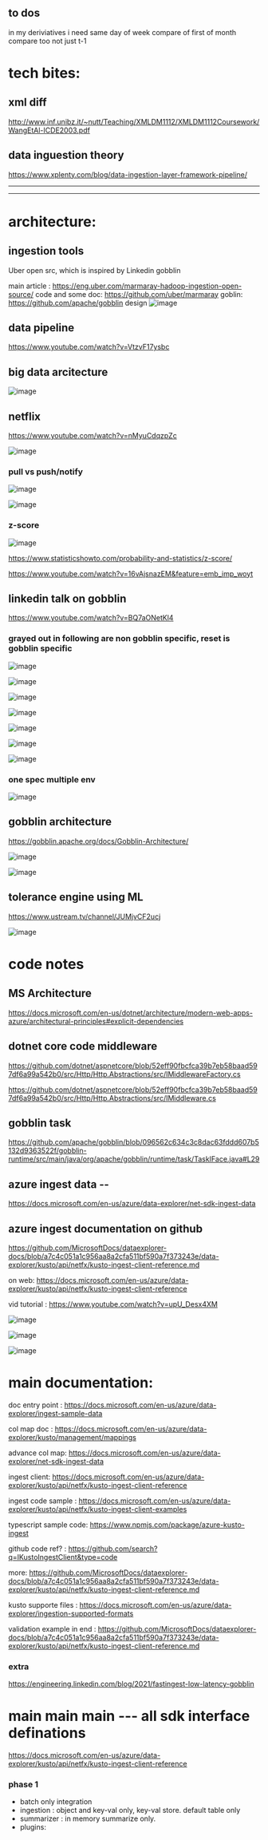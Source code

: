 
## to dos 

in my deriviatives i need same day of week compare of first of month compare too not just t-1



# tech bites:

## xml diff

http://www.inf.unibz.it/~nutt/Teaching/XMLDM1112/XMLDM1112Coursework/WangEtAl-ICDE2003.pdf


## data inguestion theory
https://www.xplenty.com/blog/data-ingestion-layer-framework-pipeline/




---
---




# architecture:

## ingestion tools
Uber open src, which is inspired by Linkedin gobblin

main article : https://eng.uber.com/marmaray-hadoop-ingestion-open-source/
code and some doc: https://github.com/uber/marmaray
goblin: https://github.com/apache/gobblin
design
![image](https://user-images.githubusercontent.com/1906471/121627180-e3996580-ca44-11eb-9c08-e753502f38d7.png)





## data pipeline

https://www.youtube.com/watch?v=VtzvF17ysbc

## big data arcitecture

![image](https://user-images.githubusercontent.com/1906471/121799345-927ea280-cbf9-11eb-9579-85bf7b20a1d3.png)


## netflix

https://www.youtube.com/watch?v=nMyuCdqzpZc


![image](https://user-images.githubusercontent.com/1906471/121797926-43cd0a80-cbf1-11eb-8087-d26fd45a8df2.png)


### pull vs push/notify 
![image](https://user-images.githubusercontent.com/1906471/121798078-36fce680-cbf2-11eb-9dd2-6ce73d879cf8.png)


![image](https://user-images.githubusercontent.com/1906471/121798091-4aa84d00-cbf2-11eb-96f0-37f2e5648b11.png)




### z-score
![image](https://user-images.githubusercontent.com/1906471/121738436-35370400-cac8-11eb-869d-afe8d07f9841.png)

https://www.statisticshowto.com/probability-and-statistics/z-score/

https://www.youtube.com/watch?v=16vAjsnazEM&feature=emb_imp_woyt





## linkedin talk on gobblin

https://www.youtube.com/watch?v=BQ7aONetKl4

### grayed out  in following are non gobblin specific, reset is gobblin specific 

![image](https://user-images.githubusercontent.com/1906471/121797852-de791980-cbf0-11eb-95df-20d7078a1d04.png)


![image](https://user-images.githubusercontent.com/1906471/121798311-87287880-cbf3-11eb-8768-bd86e4479e5e.png)


![image](https://user-images.githubusercontent.com/1906471/121798321-9efffc80-cbf3-11eb-8314-1d7c47661574.png)


![image](https://user-images.githubusercontent.com/1906471/121798334-ade6af00-cbf3-11eb-8b84-29b928a3c627.png)


![image](https://user-images.githubusercontent.com/1906471/121798360-cf479b00-cbf3-11eb-968d-4198d51d5855.png)


![image](https://user-images.githubusercontent.com/1906471/121798399-0f0e8280-cbf4-11eb-863b-b1d738edb157.png)


![image](https://user-images.githubusercontent.com/1906471/121798408-2188bc00-cbf4-11eb-83bf-656e10ed3fdc.png)

### one spec multiple env

![image](https://user-images.githubusercontent.com/1906471/121798873-be4c5900-cbf6-11eb-8481-03762138a50c.png)




## gobblin architecture

https://gobblin.apache.org/docs/Gobblin-Architecture/

![image](https://user-images.githubusercontent.com/1906471/121798680-b4762600-cbf5-11eb-875a-6f24c787aa86.png)

![image](https://user-images.githubusercontent.com/1906471/121798704-d2438b00-cbf5-11eb-8d1f-1e44454b2590.png)



## tolerance engine using ML


https://www.ustream.tv/channel/JUMjvCF2ucj


![image](https://user-images.githubusercontent.com/1906471/121798586-331e9380-cbf5-11eb-9f53-e7a3cdd46dfa.png)








# code notes


## MS Architecture

https://docs.microsoft.com/en-us/dotnet/architecture/modern-web-apps-azure/architectural-principles#explicit-dependencies


##  dotnet core code middleware

https://github.com/dotnet/aspnetcore/blob/52eff90fbcfca39b7eb58baad597df6a99a542b0/src/Http/Http.Abstractions/src/IMiddlewareFactory.cs

https://github.com/dotnet/aspnetcore/blob/52eff90fbcfca39b7eb58baad597df6a99a542b0/src/Http/Http.Abstractions/src/IMiddleware.cs


## gobblin task

https://github.com/apache/gobblin/blob/096562c634c3c8dac63fddd607b5132d9363522f/gobblin-runtime/src/main/java/org/apache/gobblin/runtime/task/TaskIFace.java#L29


## azure ingest data --

https://docs.microsoft.com/en-us/azure/data-explorer/net-sdk-ingest-data


## azure ingest documentation on github

https://github.com/MicrosoftDocs/dataexplorer-docs/blob/a7c4c051a1c956aa8a2cfa511bf590a7f373243e/data-explorer/kusto/api/netfx/kusto-ingest-client-reference.md

on web:  https://docs.microsoft.com/en-us/azure/data-explorer/kusto/api/netfx/kusto-ingest-client-reference

vid tutorial : https://www.youtube.com/watch?v=upU_Desx4XM


![image](https://user-images.githubusercontent.com/1906471/121837587-fc538680-cca3-11eb-855e-e006a4471b78.png)



![image](https://user-images.githubusercontent.com/1906471/121837665-2b69f800-cca4-11eb-8fe0-d6d26b307195.png)



![image](https://user-images.githubusercontent.com/1906471/121837802-88fe4480-cca4-11eb-993b-ee31fbd109ab.png)




# main documentation:

doc entry point : https://docs.microsoft.com/en-us/azure/data-explorer/ingest-sample-data

col map doc  : https://docs.microsoft.com/en-us/azure/data-explorer/kusto/management/mappings

advance col map: https://docs.microsoft.com/en-us/azure/data-explorer/net-sdk-ingest-data

ingest client: https://docs.microsoft.com/en-us/azure/data-explorer/kusto/api/netfx/kusto-ingest-client-reference

ingest code sample : https://docs.microsoft.com/en-us/azure/data-explorer/kusto/api/netfx/kusto-ingest-client-examples

typescript sample code: https://www.npmjs.com/package/azure-kusto-ingest



github code ref? : https://github.com/search?q=IKustoIngestClient&type=code

more: https://github.com/MicrosoftDocs/dataexplorer-docs/blob/a7c4c051a1c956aa8a2cfa511bf590a7f373243e/data-explorer/kusto/api/netfx/kusto-ingest-client-reference.md


kusto supporte files : https://docs.microsoft.com/en-us/azure/data-explorer/ingestion-supported-formats

validation example in end : https://github.com/MicrosoftDocs/dataexplorer-docs/blob/a7c4c051a1c956aa8a2cfa511bf590a7f373243e/data-explorer/kusto/api/netfx/kusto-ingest-client-reference.md





### extra

https://engineering.linkedin.com/blog/2021/fastingest-low-latency-gobblin



# main main main --- all sdk interface definations

https://docs.microsoft.com/en-us/azure/data-explorer/kusto/api/netfx/kusto-ingest-client-reference


### phase 1

* batch only integration
* ingestion : object and key-val only, key-val store. default table only
* summarizer : in memory summarize only.
* plugins: 



